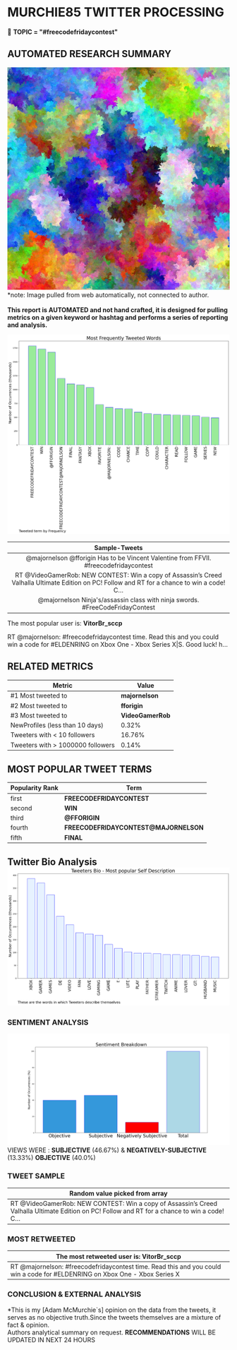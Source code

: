 # MURCHIE85 TWITTER PROCESSING 
&#x1F34E; **TOPIC = "#freecodefridaycontest"**

## AUTOMATED RESEARCH SUMMARY

![image](assets/2022-03-18hashtagImage.png)*note: Image pulled from web automatically, not connected to author.
<br></br>
<b> This report is AUTOMATED and not hand crafted, it is designed for pulling metrics on a given keyword or hashtag and performs a series of reporting and analysis.</b>



![image](assets/2022-03-18TWEETS.png)



|                **Sample-Tweets**        |
| :-------------: |
| @majornelson @fforigin Has to be Vincent Valentine from FFVII. #freecodefridaycontest |
| RT @VideoGamerRob: NEW CONTEST: Win a copy of Assassin’s Creed Valhalla Ultimate Edition on PC! Follow and RT for a chance to win a code! C… |
| @majornelson Ninja's/assassin class with ninja swords. #FreeCodeFridayContest |

The most popular user is: **VitorBr_sccp**
<div class="alert alert-block alert-danger"> RT @majornelson: #freecodefridaycontest time. Read this and you could win a code for #ELDENRING on Xbox One - Xbox Series X|S. Good luck! h…</div>

## RELATED METRICS<br>
| Metric | Value |
| ------------- | ------------- |
| #1 Most tweeted to  | **majornelson** |
| #2 Most tweeted to  | **fforigin** |
| #3 Most tweeted to  | **VideoGamerRob** |
| NewProfiles (less than 10 days) | 0.32%  |
| Tweeters with < 10 followers  | 16.76%|
| Tweeters with > 1000000 followers  | 0.14%  |



## MOST POPULAR TWEET TERMS 


| Popularity Rank  | Term |
| ------------- | ------------- |
| first  | **FREECODEFRIDAYCONTEST**  |
| second  | **WIN**  |
| third  | **@FFORIGIN** |
| fourth  | **FREECODEFRIDAYCONTEST@MAJORNELSON**  |
| fifth  | **FINAL**  |


## Twitter Bio Analysis![image](assets/2022-03-18BIO.png)
### SENTIMENT ANALYSIS
![image](assets/2022-03-18sentiment.png)
VIEWS WERE : **SUBJECTIVE**  (46.67%) & **NEGATIVELY-SUBJECTIVE** (13.33%) **OBJECTIVE** (40.0%)

### TWEET SAMPLE 
| Random value picked from array |
| ------------- |
|RT @VideoGamerRob: NEW CONTEST: Win a copy of Assassin’s Creed Valhalla Ultimate Edition on PC! Follow and RT for a chance to win a code! C… |

### MOST RETWEETED 

| The most retweeted user is: **VitorBr_sccp**  |
| ------------- |
| RT @majornelson: #freecodefridaycontest time. Read this and you could win a code for #ELDENRING on Xbox One - Xbox Series X|S. Good luck! h… |

### CONCLUSION & EXTERNAL ANALYSIS

*This is my [Adam McMurchie`s] opinion on the data from the tweets, it serves as no objective truth.Since the tweets themselves are a mixture of fact & opinion.<br>
Authors analytical summary on request.
**RECOMMENDATIONS** WILL BE UPDATED IN NEXT  24 HOURS <br>